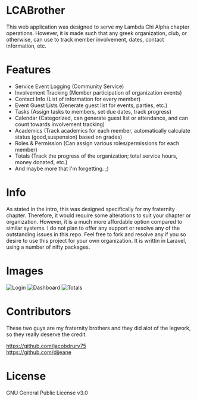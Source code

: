 # LCABrother
This web application was designed to serve my Lambda Chi Alpha chapter operations. However, it is made such that any greek organization, club, or otherwise, can use to track member involvement, dates, contact information, etc.

# Features
- Service Event Logging (Community Service)
- Involvement Tracking (Member participation of organization events)
- Contact Info (List of information for every member)
- Event Guest Lists (Generate guest list for events, parties, etc.)
- Tasks (Assign tasks to members, set due dates, track progress)
- Calendar (Categorized, can generate guest list or attendance, and can count towards involvement tracking)
- Academics (Track academics for each member, automatically calculate status (good,suspension) based on grades)
- Roles & Permission (Can assign various roles/permissions for each member)
- Totals (Track the progress of the organization; total service hours, money donated, etc.)
- And maybe more that I'm forgetting. ;)

# Info
As stated in the intro, this was designed specifically for my fraternity chapter. Therefore, it would require some alterations to suit your chapter or organization. However, it is a much more affordable option compared to similar systems. I do not plan to offer any support or resolve any of the outstanding issues in this repo. Feel free to fork and resolve any if you so desire to use this project for your own organization.
It is writtin in Laravel, using a number of nifty packages.

# Images
![Login](https://i.imgur.com/a3QJ4dX.png)
![Dashboard](https://i.imgur.com/QQiPdj2.png)
![Totals](https://i.imgur.com/UWdHJdM.png)

# Contributors
These two guys are my fraternity brothers and they did alot of the legwork, so they really deserve the credit.

https://github.com/jacobdrury75  
https://github.com/djjeane

# License
GNU General Public License v3.0




